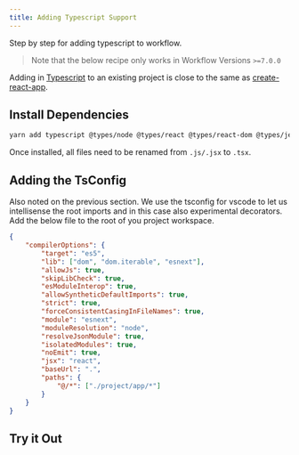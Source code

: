 ```yaml
---
title: Adding Typescript Support
---
```


Step by step for adding typescript to workflow.

> Note that the below recipe only works in Workflow Versions `>=7.0.0`

Adding in [Typescript](https://www.typescriptlang.org/) to an existing project is close to the same as [create-react-app](https://create-react-app.dev/docs/adding-typescript).

## Install Dependencies

```bash
yarn add typescript @types/node @types/react @types/react-dom @types/jest --dev
```

Once installed, all files need to be renamed from `.js/.jsx` to `.tsx`.

## Adding the TsConfig

Also noted on the previous section. We use the tsconfig for vscode to let us intellisense the root imports and in this case also experimental decorators. Add the below file to the root of you project workspace.

```json header=tsconfig.json
{
    "compilerOptions": {
        "target": "es5",
        "lib": ["dom", "dom.iterable", "esnext"],
        "allowJs": true,
        "skipLibCheck": true,
        "esModuleInterop": true,
        "allowSyntheticDefaultImports": true,
        "strict": true,
        "forceConsistentCasingInFileNames": true,
        "module": "esnext",
        "moduleResolution": "node",
        "resolveJsonModule": true,
        "isolatedModules": true,
        "noEmit": true,
        "jsx": "react",
        "baseUrl": ".",
        "paths": {
            "@/*": ["./project/app/*"]
        }
    }
}
```

## Try it Out
